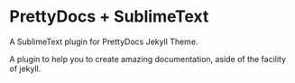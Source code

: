 # PrettyDocs + SublimeText 

A SublimeText plugin for PrettyDocs Jekyll Theme.

A plugin to help you to create amazing documentation, aside of the facility of jekyll.